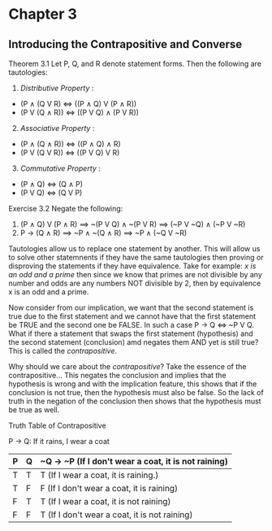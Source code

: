 # Chapter 3 
## Introducing the Contrapositive and Converse

Theorem 3.1
Let P, Q, and R denote statement forms. Then the following are tautologies:

1. *Distributive Property* :
  - (P ∧ (Q V R) <=> ((P ∧ Q) V (P ∧ R))
  - (P V (Q ∧ R)) <=> ((P V Q) ∧ (P V R))
2. *Associative Property* :
  - (P ∧ (Q ∧ R)) <=> ((P ∧ Q) ∧ R)
  - (P V (Q V R)) <=> ((P V Q) V R)
3. *Commutative Property* :
  - (P ∧ Q) <=> (Q ∧ P)
  - (P V Q) <=> (Q V P)

Exercise 3.2
Negate the following:
  1. (P ∧ Q) V (P ∧ R) ==> ~(P V Q) ∧ ~(P V R) ==> (~P V ~Q) ∧ (~P V ~R)
  2. P -> (Q ∧ R) ==> ~P ∧ ~(Q ∧ R) ==> ~P ∧ (~Q V ~R)

Tautologies allow us to replace one statement by another. This will allow us to solve other statemnents if they have the same tautologies then proving or disproving the statements if they have equivalence.
Take for example: *x is an odd and a prime* then since we know that primes are not divisible by any number and odds are any numbers NOT divisible by 2, then by equivalence x is an odd and a prime.

Now consider from our implication, we want that the second statement is true due to the first statement and we cannot have that the first statement be TRUE and the second one be FALSE. In such a case P -> Q <=> ~P V Q. What if there a statement that swaps the first statement (hypothesis) and the second statement (conclusion) amd negates them AND yet is still true? This is called the *contrapositive*.

Why should we care about the *contrapositive*?
Take the essence of the contrapositive... This negates the conclusion and implies that the hypothesis is wrong and with the implication feature, this shows that if the conclusion is not true, then the hypothesis must also be false. So the lack of truth in the negation of the conclusion then shows that the hypothesis must be true as well.

Truth Table of Contrapositive

P -> Q: If it rains, I wear a coat

| P | Q | ~Q -> ~P (If I don't wear a coat, it is not raining) |
| --- | --- | --- |
| T | T | T (If I wear a coat, it is raining.)  |
| T | F | F (If I don't wear a coat, it is raining) |
| F | T | T (If I wear a coat, it is not raining) |
| F | F | T (If I don't wear a coat, it is not raining) |

